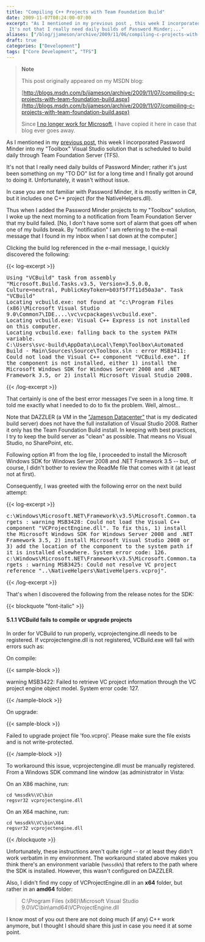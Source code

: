 ```yaml
---
title: "Compiling C++ Projects with Team Foundation Build"
date: 2009-11-07T08:24:00-07:00
excerpt: "As I mentioned in my previous post , this week I incorporated Password Minder into my \"Toolbox\" Visual Studio solution that is scheduled to build daily through Team Foundation Server (TFS). 
 It's not that I really need daily builds of Password Minder;..."
aliases: ["/blog/jjameson/archive/2009/11/06/compiling-c-projects-with-team-foundation-build.aspx", "/blog/jjameson/archive/2009/11/07/compiling-c-projects-with-team-foundation-build.aspx"]
draft: true
categories: ["Development"]
tags: ["Core Development", "TFS"]
---
```


> **Note**
>
> This post originally appeared on my MSDN blog:
>
> [http://blogs.msdn.com/b/jjameson/archive/2009/11/07/compiling-c-projects-with-team-foundation-build.aspx](http://blogs.msdn.com/b/jjameson/archive/2009/11/07/compiling-c-projects-with-team-foundation-build.aspx)
>
> Since [I no longer work for Microsoft](/blog/jjameson/2011/09/02/last-day-with-microsoft), I have copied it here in case that blog ever goes away.

As I mentioned in my [previous post](/blog/jjameson/2009/11/07/using-password-minder-to-manage-your-passwords), this week I incorporated Password Minder into my "Toolbox" Visual Studio solution that is scheduled to build daily through Team Foundation Server (TFS).

It's not that I really need daily builds of Password Minder; rather it's just been something on my "TO DO" list for a long time and I finally got around to doing it. Unfortunately, it wasn't without issue.

In case you are not familiar with Password Minder, it is mostly written in C#, but it includes one C++ project (for the NativeHelpers.dll).

Thus when I added the Password Minder projects to my "Toolbox" solution, I woke up the next morning to a notification from Team Foundation Server that my build failed. [No, I don't have some sort of alarm that goes off when one of my builds break. By "notification" I am referring to the e-mail message that I found in my inbox when I sat down at the computer.]

Clicking the build log referenced in the e-mail message, I quickly discovered the following:

{{< log-excerpt >}}

<samp> Using "VCBuild" task from assembly "Microsoft.Build.Tasks.v3.5, Version=3.5.0.0, Culture=neutral, PublicKeyToken=b03f5f7f11d50a3a". Task "VCBuild"<br> Locating vcbuild.exe: not found at "c:\Program Files (x86)\Microsoft Visual Studio 9.0\Common7\IDE\..\..\vc\vcpackages\vcbuild.exe".<br> Locating vcbuild.exe: Visual C++ Express is not installed on this computer.<br> Locating vcbuild.exe: falling back to the system PATH variable.<br> C:\Users\svc-build\AppData\Local\Temp\Toolbox\Automated Build - Main\Sources\Source\Toolbox.sln : error MSB3411: Could not load the Visual C++ component "VCBuild.exe". If the component is not installed, either 1) install the Microsoft Windows SDK for Windows Server 2008 and .NET Framework 3.5, or 2) install Microsoft Visual Studio 2008.</samp>

{{< /log-excerpt >}}

That certainly is one of the best error messages I've seen in a long time. It told me exactly what I needed to do to fix the problem. Well, almost...

Note that DAZZLER (a VM in the ["Jameson Datacenter"](/blog/jjameson/2009/09/14/the-jameson-datacenter) that is my dedicated build server) does not have the full installation of Visual Studio 2008. Rather it only has the Team Foundation Build install. In keeping with best practices, I try to keep the build server as "clean" as possible. That means no Visual Studio, no SharePoint, etc.

Following option #1 from the log file, I proceeded to install the Microsoft Windows SDK for Windows Server 2008 and .NET Framework 3.5 -- but, of course, I didn't bother to review the ReadMe file that comes with it (at least not at first).

Consequently, I was greeted with the following error on the next build attempt:

{{< log-excerpt >}}

<samp> c:\Windows\Microsoft.NET\Framework\v3.5\Microsoft.Common.targets : warning MSB3428: Could not load the Visual C++ component "VCProjectEngine.dll". To fix this, 1) install the Microsoft Windows SDK for Windows Server 2008 and .NET Framework 3.5, 2) install Microsoft Visual Studio 2008 or 3) add the location of the component to the system path if it is installed elsewhere. System error code: 126.<br> c:\Windows\Microsoft.NET\Framework\v3.5\Microsoft.Common.targets : warning MSB3425: Could not resolve VC project reference "..\NativeHelpers\NativeHelpers.vcproj".</samp>

{{< /log-excerpt >}}

That's when I discovered the following from the release notes for the SDK:

{{< blockquote "font-italic" >}}

#### 5.1.1 VCBuild fails to compile or upgrade projects

In order for VCBuild to run properly, vcprojectengine.dll needs to be registered. If vcprojectengine.dll is not registered, VCBuild.exe will fail with errors such as:

On compile:

{{< sample-block >}}

warning MSB3422: Failed to retrieve VC project information through the VC project engine object model. System error code: 127.

{{< /sample-block >}}

On upgrade:

{{< sample-block >}}

Failed to upgrade project file 'foo.vcproj'. Please make sure the file exists and is not write-protected.

{{< /sample-block >}}

To workaround this issue, vcprojectengine.dll must be manually registered. From a Windows SDK command line window (as administrator in Vista:

On an X86 machine, run:

```
cd %mssdk%\VC\bin
regsvr32 vcprojectengine.dll
```

On an X64 machine, run:

```
cd %mssdk%\VC\bin\X64
regsvr32 vcprojectengine.dll
```

{{< /blockquote >}}

Unfortunately, these instructions aren't quite right -- or at least they didn't work verbatim in my environment. The workaround stated above makes you think there's an environment variable (`%mssdk%`) that refers to the path where the SDK is installed. However, this wasn't configured on DAZZLER.

Also, I didn't find my copy of VCProjectEngine.dll in an **x64** folder, but rather in an **amd64** folder:

> C:\Program Files (x86)\Microsoft Visual Studio 9.0\VC\bin\amd64\VCProjectEngine.dll

I know most of you out there are not doing much (if any) C++ work anymore, but I thought I should share this just in case you need it at some point.

